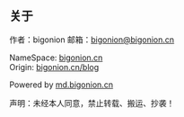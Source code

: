 
## 关于

作者：bigonion
邮箱：bigonion@bigonion.cn  

NameSpace: [bigonion.cn](https://bigonion.cn)   
Origin: [bigonion.cn/blog](https://bigonion.cn/blog)    

Powered by [md.bigonion.cn](https://bigonion.cn/blog)   

声明：未经本人同意，禁止转载、搬运、抄袭！  